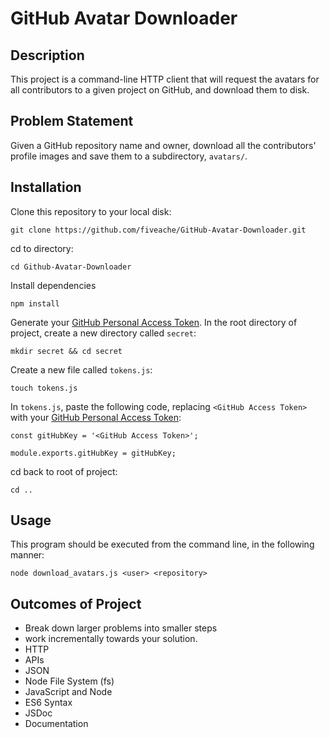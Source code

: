 # GitHub Avatar Downloader

## Description
This project is a command-line HTTP client that will request the avatars for all contributors to a given project on GitHub, and download them to disk.

## Problem Statement

Given a GitHub repository name and owner, download all the contributors' profile images and save them to a subdirectory, `avatars/`.

## Installation
Clone this repository to your local disk:
```
git clone https://github.com/fiveache/GitHub-Avatar-Downloader.git
```
cd to directory:
```
cd Github-Avatar-Downloader
```
Install dependencies
```
npm install
```
Generate your [GitHub Personal Access Token](https://github.com/settings/tokens). In the root directory of project, create a new directory called `secret`:
```
mkdir secret && cd secret
```
Create a new file called `tokens.js`:
```
touch tokens.js
```
In `tokens.js`, paste the following code, replacing `<GitHub Access Token>` with your [GitHub Personal Access Token](https://github.com/settings/tokens):
```
const gitHubKey = '<GitHub Access Token>';

module.exports.gitHubKey = gitHubKey;
```
cd back to root of project:
```
cd ..
```

## Usage

This program should be executed from the command line, in the following manner:

`node download_avatars.js <user> <repository>`

## Outcomes of Project
  * Break down larger problems into smaller steps
  * work incrementally towards your solution.
  * HTTP
  * APIs
  * JSON
  * Node File System (fs)
  * JavaScript and Node
  * ES6 Syntax
  * JSDoc
  * Documentation
